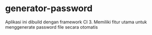 # generator-password
Aplikasi ini dibuild dengan framework CI 3. Memiliki fitur utama untuk menggenerate password file secara otomatis
